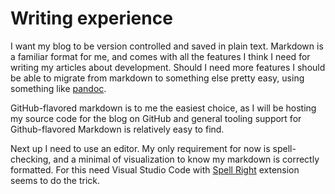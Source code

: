 # Writing experience

I want my blog to be version controlled and saved in plain text. Markdown is a familiar format for me, and comes with all the features I think I need for writing my articles about development. Should I need more features I should be able to migrate from markdown to something else pretty easy, using something like [pandoc](https://pandoc.org/).

GitHub-flavored markdown is to me the easiest choice, as I will be hosting my source code for the blog on GitHub and general tooling support for Github-flavored Markdown is relatively easy to find.

Next up I need to use an editor. My only requirement for now is spell-checking, and a minimal of visualization to know my markdown is correctly formatted. For this need Visual Studio Code with [Spell Right](https://marketplace.visualstudio.com/items?itemName=ban.spellright) extension seems to do the trick.